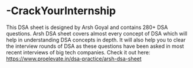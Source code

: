 # -CrackYourInternship
This DSA sheet is designed by Arsh Goyal and contains 280+ DSA questions. Arsh DSA sheet covers almost every concept of DSA which will help in understanding DSA concepts in depth. It will also help you to clear the interview rounds of DSA as these questions have been asked in most recent interviews of big tech companies.
Check it out here: https://www.proelevate.in/dsa-practice/arsh-dsa-sheet
